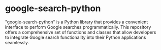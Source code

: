 # google-search-python
"google-search-python" is a Python library that provides a convenient interface to perform Google searches programmatically. This repository offers a comprehensive set of functions and classes that allow developers to integrate Google search functionality into their Python applications seamlessly.
